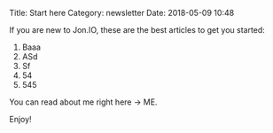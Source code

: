 Title: Start here
Category: newsletter
Date: 2018-05-09 10:48

If you are new to Jon.IO, these are the best articles to get you started:

1. Baaa
2. ASd
3. Sf
4. 54
5. 545

You can read about me right here -> ME.

Enjoy!
